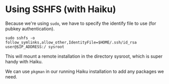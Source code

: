 Using SSHFS (with Haiku)
========================

Because we're using `sudo`, we have to specify the identify file to use (for pubkey authentication).

```
sudo sshfs -o follow_symlinks,allow_other,IdentityFile=$HOME/.ssh/id_rsa user@$IP_ADDRESS:/ sysroot
```

This will mount a remote installation in the directory sysroot, which is super handy with Haiku.

We can use `pkgman` in our running Haiku installation to add any packages we need.

